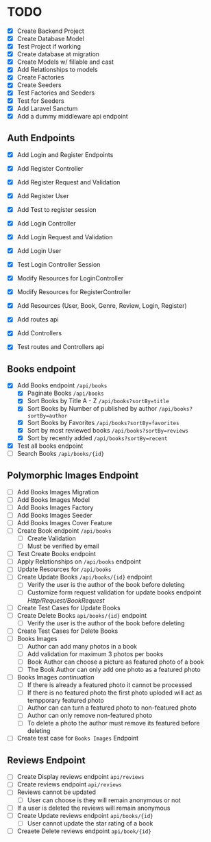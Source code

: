# TODO

- [x] Create Backend Project
- [x] Create Database Model
- [x] Test Project if working
- [x] Create database at migration
- [x] Create Models w/ fillable and cast
- [x] Add Relationships to models
- [x] Create Factories
- [x] Create Seeders
- [x] Test Factories and Seeders
- [x] Test for Seeders
- [x] Add Laravel Sanctum
- [x] Add a dummy middleware api endpoint

## Auth Endpoints

- [x] Add Login and Register Endpoints
- [x] Add Register Controller
- [x] Add Register Request and Validation
- [x] Add Register User
- [x] Add Test to register session
- [x] Add Login Controller
- [x] Add Login Request and Validation
- [x] Add Login User
- [x] Test Login Controller Session
- [x] Modify Resources for LoginController
- [x] Modify Resources for RegisterController

- [x] Add Resources (User, Book, Genre, Review, Login, Register)
- [x] Add routes api
- [x] Add Controllers
- [x] Test routes and Controllers api

## Books endpoint

- [x] Add Books endpoint `/api/books`
  - [x] Paginate Books `/api/books`
  - [x] Sort Books by Title A - Z `/api/books?sortBy=title`
  - [x] Sort Books by Number of published by author `/api/books?sortBy=author`
  - [x] Sort Books by Favorites `/api/books?sortBy=favorites`
  - [x] Sort by most reviewed books `/api/books?sortBy=reviews`
  - [x] Sort by recently added `/api/books?sortBy=recent`
- [x] Test all books endpoint
- [ ] Search Books `/api/books/{id}`

## Polymorphic Images Endpoint

- [ ] Add Books Images Migration
- [ ] Add Books Images Model
- [ ] Add Books Images Factory
- [ ] Add Books Images Seeder
- [ ] Add Books Images Cover Feature
- [ ] Create Book endpoint `/api/books`
  - [ ] Create Validation
  - [ ] Must be verified by email
- [ ] Test Create Books endpoint
- [ ] Apply Relationships on `/api/books` endpoint
- [ ] Update Resources for `/api/books`
- [ ] Create Update Books `/api/books/{id}` endpoint
  - [ ] Verify the user is the author of the book before deleting
  - [ ] Customize form request validation for update books endpoint _Http/Request/BookRequest_
- [ ] Create Test Cases for Update Books
- [ ] Create Delete Books `api/books/{id}` endpoint
  - [ ] Verify the user is the author of the book before deleting
- [ ] Create Test Cases for Delete Books
- [ ] Books Images
  - [ ] Author can add many photos in a book
  - [ ] Add validation for maximum 3 photos per books
  - [ ] Book Author can choose a picture as featured photo of a book
  - [ ] The Book Author can only add one photo as a featured photo
- [ ] Books Images _continuation_
  - [ ] If there is already a featured photo it cannot be processed
  - [ ] If there is no featured photo the first photo uploded will act as tempporary featured photo
  - [ ] Author can can turn a featured photo to non-featured photo
  - [ ] Author can only remove non-featured photo
  - [ ] To delete a photo the author must remove its featured before deleting
- [ ] Create test case for `Books Images` Endpoint

## Reviews Endpoint

- [ ] Create Display reviews endpoint `api/reviews`
- [ ] Create reviews endpoint `api/reviews`
- [ ] Reviews cannot be updated
  - [ ] User can choose is they will remain anonymous or not
- [ ] If a user is deleted the reviews will remain anonymous
- [ ] Create Update reviews endpoint `api/books/{id}`
  - [ ] User cannot update the star rating of a book
- [ ] Creaete Delete reviews endpoint `api/book/{id}`
